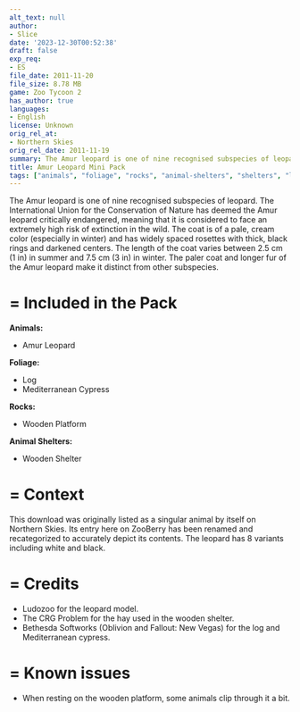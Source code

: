 ```yaml
---
alt_text: null
author:
- Slice
date: '2023-12-30T00:52:38'
draft: false
exp_req:
- ES
file_date: 2011-11-20
file_size: 8.78 MB
game: Zoo Tycoon 2
has_author: true
languages:
- English
license: Unknown
orig_rel_at:
- Northern Skies
orig_rel_date: 2011-11-19
summary: The Amur leopard is one of nine recognised subspecies of leopard.
title: Amur Leopard Mini Pack
tags: ["animals", "foliage", "rocks", "animal-shelters", "shelters", "land-foliage"]
---
```

The Amur leopard is one of nine recognised subspecies of leopard. The International Union for the Conservation of Nature has deemed the Amur leopard critically endangered, meaning that it is considered to face an extremely high risk of extinction in the wild. The coat is of a pale, cream color (especially in winter) and has widely spaced rosettes with thick, black rings and darkened centers. The length of the coat varies between 2.5 cm (1 in) in summer and 7.5 cm (3 in) in winter. The paler coat and longer fur of the Amur leopard make it distinct from other subspecies.

=
Included in the Pack
=

**Animals:**
- Amur Leopard

**Foliage:**
- Log
- Mediterranean Cypress

**Rocks:**
- Wooden Platform

**Animal Shelters:**
- Wooden Shelter

=
Context
=

This download was originally listed as a singular animal by itself on Northern Skies. Its entry here on ZooBerry has been renamed and recategorized to accurately depict its contents. The leopard has 8 variants including white and black.

=
Credits
=

- Ludozoo for the leopard model.
- The CRG Problem for the hay used in the wooden shelter.
- Bethesda Softworks (Oblivion and Fallout: New Vegas) for the log and Mediterranean cypress.

=
Known issues
=

- When resting on the wooden platform, some animals clip through it a bit.